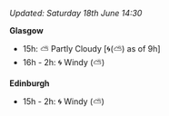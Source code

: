*Updated: Saturday 18th June 14:30*

**Glasgow**

* 15h: :partly_sunny: Partly Cloudy [:cyclone:(:partly_sunny:) as of 9h]
* 16h - 2h: :cyclone: Windy (:partly_sunny:)

**Edinburgh**

* 15h - 2h: :cyclone: Windy (:partly_sunny:)
